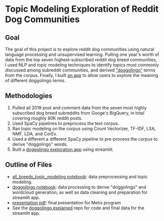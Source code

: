# Topic Modeling Exploration of Reddit Dog Communities

## Goal
The goal of this project is to explore reddit dog communities using natural language processing and unsupervised learning. Pulling one year's worth of data from the top seven highest-subscribed reddit dog breed communities, I used NLP and topic modeling techniques to identify topics most commonly discussed among subreddit communities, and derived ["doggolingo"](https://www.npr.org/sections/alltechconsidered/2017/04/23/524514526/dogs-are-doggos-an-internet-language-built-around-love-for-the-puppers) terms from the corpus. Finally, I built [an app](https://share.streamlit.io/labb0t/doggolingo-explained/main) to allow users to explore the meaning of different doggolingo terms.

## Methodologies
1. Pulled all 2019 post and comment data from the seven most highly subscribed dog breed subreddits from Googe's BigQuery, in total covering roughly 80K reddit posts.
2. Used SpaCy pipelines to preprocess the text corpus.
3. Ran topic modeling on the corpus using Count Vectorizer, TF-IDF, LSA, NMF, LDA, and CorEx.
4. Used a different a different SpaCy pipeline to pre-process the corpus to derive "doggolingo" words.
5. Built a [doggolingo exploration app](https://share.streamlit.io/labb0t/doggolingo-explained/main) using streamlit.

## Outline of Files
- [all_breeds_topic_modeling notebook](https://github.com/labb0t/dog-communities-nlp/blob/main/all_breeds_topic_modeling.ipynb): data preprocessing and topic modeling.
- [doggolingo notebook](https://github.com/labb0t/dog-communities-nlp/blob/main/doggolingo.ipynb): data processing to derive "doggolingo" and wordcloud generation, as well as data cleaning and preparation for streamlit app.
- [presentation pdf](https://github.com/labb0t/dog-communities-nlp/blob/main/reddit_dogs_presentation.pdf): final presentation for Metis program
- See the [doggolingo explained](https://github.com/labb0t/doggolingo-explained) repo for code and final data for the streamlit app.
